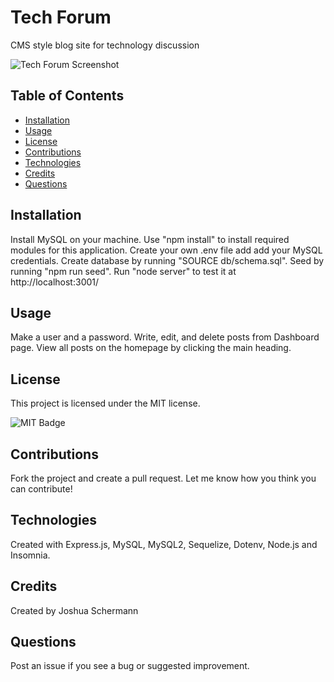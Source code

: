 # Tech Forum
CMS style blog site for technology discussion

![Tech Forum Screenshot](./images/screenshot.png)

## Table of Contents

- [Installation](#installation)
- [Usage](#usage)
- [License](#license)
- [Contributions](#contributions)
- [Technologies](#technologies)
- [Credits](#credits)
- [Questions](#questions)

## Installation

Install MySQL on your machine. Use "npm install" to install required modules for this application. Create your own .env file add add your MySQL credentials. Create database by running "SOURCE db/schema.sql". Seed by running "npm run seed". Run "node server" to test it at http://localhost:3001/

## Usage

Make a user and a password.
Write, edit, and delete posts from Dashboard page.
View all posts on the homepage by clicking the main heading. 

## License

This project is licensed under the MIT license.

![MIT Badge](https://img.shields.io/npm/l/f)

## Contributions

Fork the project and create a pull request. Let me know how you think you can contribute!

## Technologies

Created with Express.js, MySQL, MySQL2, Sequelize, Dotenv, Node.js and
Insomnia.

## Credits

Created by Joshua Schermann

## Questions

Post an issue if you see a bug or suggested improvement.
